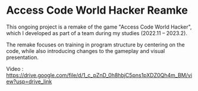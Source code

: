 # Access Code World Hacker Reamke

This ongoing project is a remake of the game "Access Code World Hacker", which I developed as part of a team during my studies (2022.11 – 2023.2).

The remake focuses on training in program structure by centering on the code, while also introducing changes to the gameplay and visual presentation.

Video : https://drive.google.com/file/d/1_c_pZnD_0h8hbjC5pns1pXDZ0Qh4m_BM/view?usp=drive_link

